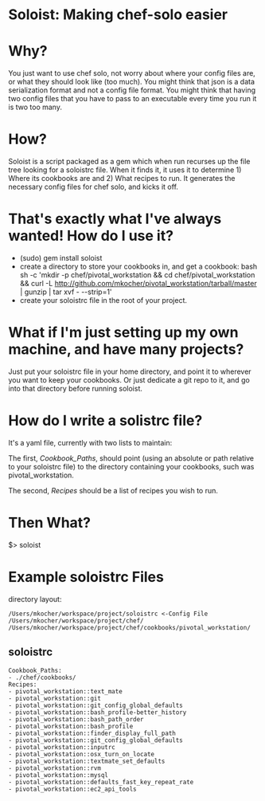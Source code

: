 Soloist: Making chef-solo easier
================================

# Why?
You just want to use chef solo, not worry about where your config files are, or what they should look like (too much).  You might think that json is a data serialization format and not a config file format.  You might think that having two config files that you have to pass to an executable every time you run it is two too many.

# How?
Soloist is a script packaged as a gem which when run recurses up the file tree looking for a soloistrc file.  When it finds it, it uses it to determine 1) Where its cookbooks are and 2) What recipes to run.  It generates the necessary config files for chef solo, and kicks it off.

# That's exactly what I've always wanted! How do I use it?
* (sudo) gem install soloist
* create a directory to store your cookbooks in, and get a cookbook: 
	bash sh -c 'mkdir -p chef/pivotal_workstation && cd chef/pivotal_workstation &&  curl -L http://github.com/mkocher/pivotal_workstation/tarball/master |  gunzip | tar xvf - --strip=1'
* create your soloistrc file in the root of your project.

# What if I'm just setting up my own machine, and have many projects?
Just put your soloistrc file in your home directory, and point it to wherever you want to keep your cookbooks. Or just dedicate a git repo to it, and go into that directory before running soloist.

# How do I write a solistrc file?
It's a yaml file, currently with two lists to maintain:

The first, _Cookbook\_Paths_, should point (using an absolute or path relative to your soloistrc file) to the directory containing your cookbooks, such was pivotal_workstation.

The second, _Recipes_ should be a list of recipes you wish to run.

# Then What?
$> soloist


Example soloistrc Files
=======================

directory layout:

    /Users/mkocher/workspace/project/soloistrc <-Config File
    /Users/mkocher/workspace/project/chef/
    /Users/mkocher/workspace/project/chef/cookbooks/pivotal_workstation/


soloistrc
---------
  	Cookbook_Paths:
  	- ./chef/cookbooks/
  	Recipes:
  	- pivotal_workstation::text_mate
  	- pivotal_workstation::git
  	- pivotal_workstation::git_config_global_defaults
  	- pivotal_workstation::bash_profile-better_history
  	- pivotal_workstation::bash_path_order
  	- pivotal_workstation::bash_profile
  	- pivotal_workstation::finder_display_full_path
  	- pivotal_workstation::git_config_global_defaults
  	- pivotal_workstation::inputrc
  	- pivotal_workstation::osx_turn_on_locate
  	- pivotal_workstation::textmate_set_defaults
  	- pivotal_workstation::rvm
  	- pivotal_workstation::mysql
  	- pivotal_workstation::defaults_fast_key_repeat_rate
  	- pivotal_workstation::ec2_api_tools
